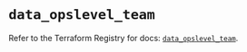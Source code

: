 # `data_opslevel_team`

Refer to the Terraform Registry for docs: [`data_opslevel_team`](https://registry.terraform.io/providers/opslevel/opslevel/1.6.3/docs/data-sources/team).
